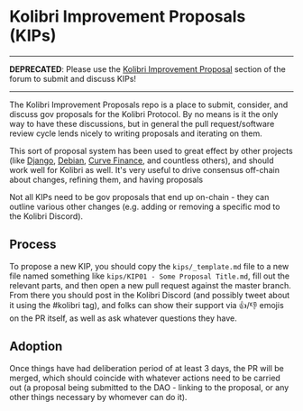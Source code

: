 # Kolibri Improvement Proposals (KIPs)

---

**DEPRECATED**: Please use the [Kolibri Improvement Proposal](https://discuss.kolibri.finance/c/governance/kips/5) section of the forum to submit and discuss KIPs!

---

The Kolibri Improvement Proposals repo is a place to submit, consider, and discuss gov proposals for the Kolibri Protocol. By no means is it the only way to have these discussions, but in general the pull request/software review cycle lends nicely to writing proposals and iterating on them.

This sort of proposal system has been used to great effect by other projects (like [Django](https://github.com/django/deps), [Debian](https://dep-team.pages.debian.net/), [Curve Finance](https://resources.curve.fi/guides/voting/creating-a-dao-proposal#creating-your-proposal), and countless others), and should work well for Kolibri as well. It's very useful to drive consensus off-chain about changes, refining them, and having proposals 

Not all KIPs need to be gov proposals that end up on-chain - they can outline various other changes (e.g. adding or removing a specific mod to the Kolibri Discord). 

## Process

To propose a new KIP, you should copy the `kips/_template.md` file to a new file named something like `kips/KIP01 - Some Proposal Title.md`, fill out the relevant parts, and then open a new pull request against the master branch. From there you should post in the Kolibri Discord (and possibly tweet about it using the #kolibri tag), and folks can show their support via 👍/👎 emojis on the PR itself, as well as ask whatever questions they have.

## Adoption

Once things have had deliberation period of at least 3 days, the PR will be merged, which should coincide with whatever actions need to be carried out (a proposal being submitted to the DAO - linking to the proposal, or any other things necessary by whomever can do it).
